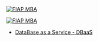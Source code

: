 [![FIAP MBA](https://raw.githubusercontent.com/josecastillolema/fiap/master/img/abd.jpg)](https://www.fiap.com.br/mba/mba-em-engenharia-de-dados/)

[![FIAP MBA](https://raw.githubusercontent.com/josecastillolema/fiap/master/img/abd2.jpeg)](https://www.fiap.com.br/mba/mba-em-engenharia-de-dados/)


 - [DataBase as a Service - DBaaS](https://github.com/josecastillolema/fiap/tree/master/abd/dbaas)
